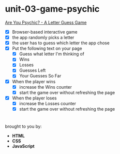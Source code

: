 # unit-03-game-psychic

[Are You Psychic? - A Letter Guess Game](https://rkaseman.github.io/unit-03-game-psychic/)

- [x] Browser-based interactive game
- [x] the app randomly picks a letter
- [x] the user has to guess which letter the app chose
- [x] Put the following text on your page
  - [x] Guess what letter I'm thinking of
  - [x] Wins
  - [x] Losses
  - [x] Guesses Left
  - [x] Your Guesses So Far
- [x] When the player wins
  - [x] increase the Wins counter
  - [x] start the game over without refreshing the page
- [x] When the player loses
  - [x] increase the Losses counter
  - [x] start the game over without refreshing the page
#
brought to you by:
- **HTML**
- **CSS**
- **JavaScript**
